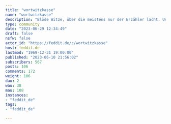 ```yaml
---
title: "wortwitzkasse" 
name: "wortwitzkasse"
description: "Blöde Witze, über die meistens nur der Erzähler lacht. Und einer, der ihn schon kennt :D Viel Spaß und bleibt sauber!"
type: community
date: "2023-06-29 12:34:49"
draft: false
nsfw: false
actor_id: "https://feddit.de/c/wortwitzkasse"
host: feddit.de
lastmod: "1969-12-31 19:00:00"
published: "2023-06-10 21:56:02"
subscribers: 567
posts: 106
comments: 172
weight: 106
dau: 2
wau: 38
mau: 108
instances:
- "feddit_de"
tags: 
- "feddit_de"

---
```

